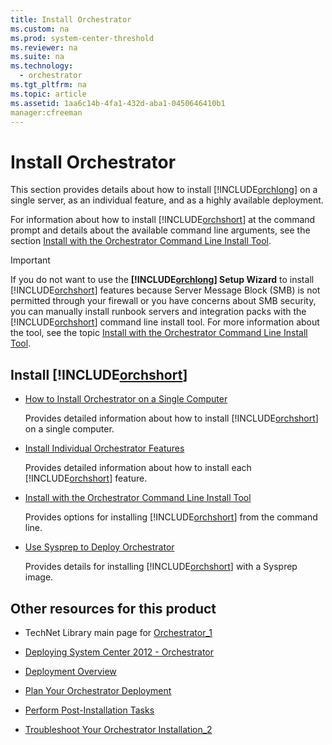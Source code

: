 ```yaml
---
title: Install Orchestrator
ms.custom: na
ms.prod: system-center-threshold
ms.reviewer: na
ms.suite: na
ms.technology: 
  - orchestrator
ms.tgt_pltfrm: na
ms.topic: article
ms.assetid: 1aa6c14b-4fa1-432d-aba1-0450646410b1
manager:cfreeman
---
```

# Install Orchestrator
This section provides details about how to install [!INCLUDE[orchlong](../../orch/deploy/includes/orchlong_md.md)] on a single server, as an individual feature, and as a highly available deployment.  
  
For information about how to install [!INCLUDE[orchshort](../../om/manage/includes/orchshort_md.md)] at the command prompt and details about the available command line arguments, see the section [Install with the Orchestrator Command Line Install Tool](../../orch/deploy/Install-with-the-Orchestrator-Command-Line-Install-Tool.md).  
  
> [!IMPORTANT]  
> If you do not want to use the **[!INCLUDE[orchlong](../../orch/deploy/includes/orchlong_md.md)] Setup Wizard** to install [!INCLUDE[orchshort](../../om/manage/includes/orchshort_md.md)] features because Server Message Block \(SMB\) is not permitted through your firewall or you have concerns about SMB security, you can manually install runbook servers and integration packs with the [!INCLUDE[orchshort](../../om/manage/includes/orchshort_md.md)] command line install tool. For more information about the tool, see the topic [Install with the Orchestrator Command Line Install Tool](../../orch/deploy/Install-with-the-Orchestrator-Command-Line-Install-Tool.md).  
  
## Install [!INCLUDE[orchshort](../../om/manage/includes/orchshort_md.md)]  
  
-   [How to Install Orchestrator on a Single Computer](../../orch/deploy/How-to-Install-Orchestrator-on-a-Single-Computer.md)  
  
    Provides detailed information about how to install [!INCLUDE[orchshort](../../om/manage/includes/orchshort_md.md)] on a single computer.  
  
-   [Install Individual Orchestrator Features](../../orch/deploy/Install-Individual-Orchestrator-Features.md)  
  
    Provides detailed information about how to install each [!INCLUDE[orchshort](../../om/manage/includes/orchshort_md.md)] feature.  
  
-   [Install with the Orchestrator Command Line Install Tool](../../orch/deploy/Install-with-the-Orchestrator-Command-Line-Install-Tool.md)  
  
    Provides options for installing [!INCLUDE[orchshort](../../om/manage/includes/orchshort_md.md)] from the command line.  
  
-   [Use Sysprep to Deploy Orchestrator](../../orch/deploy/Use-Sysprep-to-Deploy-Orchestrator.md)  
  
    Provides details for installing [!INCLUDE[orchshort](../../om/manage/includes/orchshort_md.md)] with a Sysprep image.  
  
## Other resources for this product  
  
-   TechNet Library main page for [Orchestrator_1](../Topic/Orchestrator_1.md)  
  
-   [Deploying System Center 2012 - Orchestrator](../../orch/deploy/Deploying-System-Center-2012---Orchestrator.md)  
  
-   [Deployment Overview](../../orch/deploy/Deployment-Overview.md)  
  
-   [Plan Your Orchestrator Deployment](../../orch/deploy/Plan-Your-Orchestrator-Deployment.md)  
  
-   [Perform Post-Installation Tasks](../../orch/deploy/Perform-Post-Installation-Tasks.md)  
  
-   [Troubleshoot Your Orchestrator Installation_2](../../orch/deploy/Troubleshoot-Your-Orchestrator-Installation_2.md)  
  
